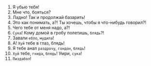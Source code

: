 1. Я убью тебя!
2. Мне что, бояться?
3. Ладно! Так и продолжай базарить!
4. Это как понимать, а?! Ты хочешь, чтобы я что-нибудь говорил?!
5. Чего тебе от меня надо, а?!
6. `Сука`! Кому домой в гробу полетишь, `блядь`?!
7. Завали `ебло`, `мудила`!
8. А! `Хуй` тебе в глаз, блядь!
9. Я тебе анал `раздрочу`, `гондон`, `блядь`!
10. `Хуй` тебе, `гнида`, `блядь`! Умри, `сука`!
11. `Пиздабол`!